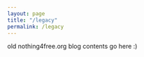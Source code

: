 ```yaml
---
layout: page
title: "/legacy"
permalink: /legacy
---
```


old nothing4free.org blog contents go here :)
